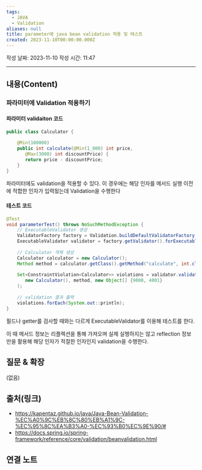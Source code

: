 ```yaml
---
tags:
  - JAVA
  - Validation
aliases: null
title: parameter에 java bean validation 적용 및 테스트
created: 2023-11-10T00:00:00.000Z
---
```

작성 날짜: 2023-11-10
작성 시간: 11:47


----
## 내용(Content)

### 파라미터에 Validation 적용하기

#### 파라미터 validaiton 코드

```java
public class Calculator {  
  
    @Min(100000)  
    public int calculate(@Min(1_000) int price,  
       @Max(3000) int discountPrice) {  
       return price - discountPrice;  
    }  
}
```

파라미터에도 validation을 적용할 수 있다. 이 경우에는 해당 인자를 메서드 실행 이전에 적합한 인자가 입력됬는데 Validation을 수행한다


#### 테스트 코드

```java
@Test  
void parameterTest() throws NoSuchMethodException {  
    // ExecutableValidator 생성  
    ValidatorFactory factory = Validation.buildDefaultValidatorFactory();  
    ExecutableValidator validator = factory.getValidator().forExecutables();  
  
    // Calculator 객체 생성  
    Calculator calculator = new Calculator();  
    Method method = calculator.getClass().getMethod("calculate", int.class, int.class);  
  
    Set<ConstraintViolation<Calculator>> violations = validator.validateParameters(  
       new Calculator(), method, new Object[] {9000, 4001}  
    );  
  
    // validation 결과 출력  
    violations.forEach(System.out::println);  
}
```

필드나 getter를 검사할 때와는 다르게 ExecutableValidator를 이용해 테스트를 한다.

이 때 메서드 정보는 리플렉션을 통해 가져오며 실제 실행하지는 않고 reflection 정보만을 활용해 해당 인자가 적절한 인자인지 validation을 수행한다.



## 질문 & 확장

(없음)

## 출처(링크)

- https://kapentaz.github.io/java/Java-Bean-Validation-%EC%A0%9C%EB%8C%80%EB%A1%9C-%EC%95%8C%EA%B3%A0-%EC%93%B0%EC%9E%90/#
- https://docs.spring.io/spring-framework/reference/core/validation/beanvalidation.html

## 연결 노트










